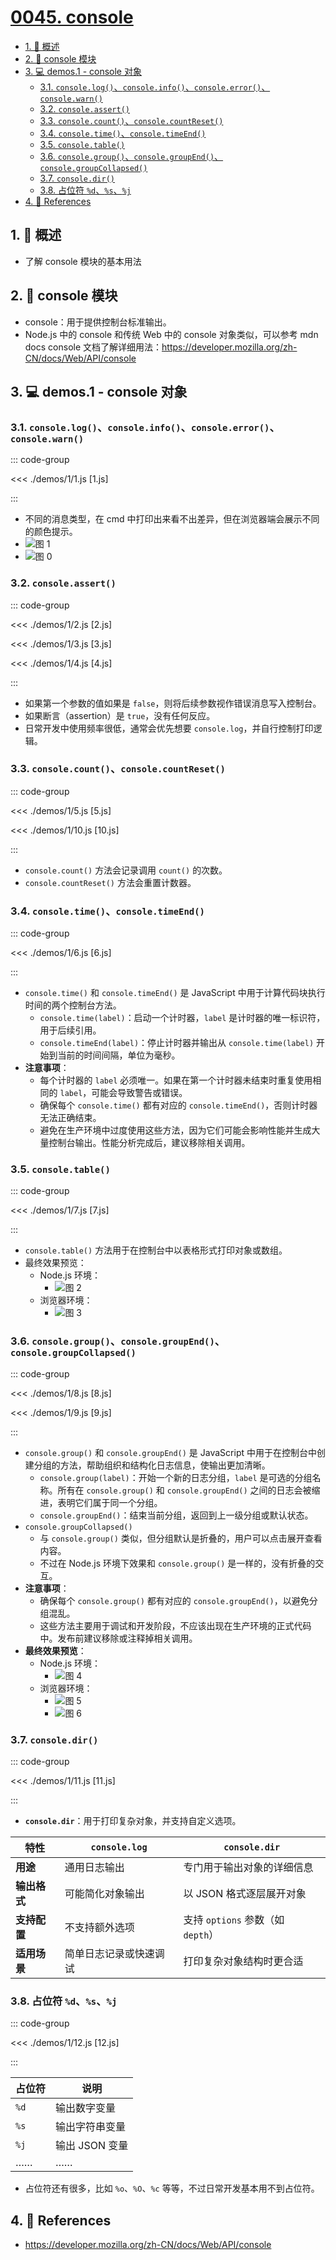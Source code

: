 # [0045. console](https://github.com/Tdahuyou/TNotes.nodejs/tree/main/notes/0045.%20console)

<!-- region:toc -->

- [1. 📝 概述](#1--概述)
- [2. 📒 console 模块](#2--console-模块)
- [3. 💻 demos.1 - console 对象](#3--demos1---console-对象)
  - [3.1. `console.log()`、`console.info()`、`console.error()`、`console.warn()`](#31-consolelogconsoleinfoconsoleerrorconsolewarn)
  - [3.2. `console.assert()`](#32-consoleassert)
  - [3.3. `console.count()`、`console.countReset()`](#33-consolecountconsolecountreset)
  - [3.4. `console.time()`、`console.timeEnd()`](#34-consoletimeconsoletimeend)
  - [3.5. `console.table()`](#35-consoletable)
  - [3.6. `console.group()`、`console.groupEnd()`、`console.groupCollapsed()`](#36-consolegroupconsolegroupendconsolegroupcollapsed)
  - [3.7. `console.dir()`](#37-consoledir)
  - [3.8. 占位符 `%d`、`%s`、`%j`](#38-占位符-dsj)
- [4. 🔗 References](#4--references)

<!-- endregion:toc -->

## 1. 📝 概述

- 了解 console 模块的基本用法

## 2. 📒 console 模块

- console：用于提供控制台标准输出。
- Node.js 中的 console 和传统 Web 中的 console 对象类似，可以参考 mdn docs console 文档了解详细用法：https://developer.mozilla.org/zh-CN/docs/Web/API/console

## 3. 💻 demos.1 - console 对象

### 3.1. `console.log()`、`console.info()`、`console.error()`、`console.warn()`

::: code-group

<<< ./demos/1/1.js [1.js]

:::

- 不同的消息类型，在 cmd 中打印出来看不出差异，但在浏览器端会展示不同的颜色提示。
- ![图 1](https://cdn.jsdelivr.net/gh/Tdahuyou/imgs@main/2025-04-06-13-37-13.png)
- ![图 0](https://cdn.jsdelivr.net/gh/Tdahuyou/imgs@main/2025-04-06-13-35-16.png)

### 3.2. `console.assert()`

::: code-group

<<< ./demos/1/2.js [2.js]

<<< ./demos/1/3.js [3.js]

<<< ./demos/1/4.js [4.js]

:::

- 如果第一个参数的值如果是 `false`，则将后续参数视作错误消息写入控制台。
- 如果断言（assertion）是 `true`，没有任何反应。
- 日常开发中使用频率很低，通常会优先想要 `console.log`，并自行控制打印逻辑。

### 3.3. `console.count()`、`console.countReset()`

::: code-group

<<< ./demos/1/5.js [5.js]

<<< ./demos/1/10.js [10.js]

:::

- `console.count()` 方法会记录调用 `count()` 的次数。
- `console.countReset()` 方法会重置计数器。

### 3.4. `console.time()`、`console.timeEnd()`

::: code-group

<<< ./demos/1/6.js [6.js]

:::

- `console.time()` 和 `console.timeEnd()` 是 JavaScript 中用于计算代码块执行时间的两个控制台方法。
  - `console.time(label)`：启动一个计时器，`label` 是计时器的唯一标识符，用于后续引用。
  - `console.timeEnd(label)`：停止计时器并输出从 `console.time(label)` 开始到当前的时间间隔，单位为毫秒。
- **注意事项**：
  - 每个计时器的 `label` 必须唯一。如果在第一个计时器未结束时重复使用相同的 `label`，可能会导致警告或错误。
  - 确保每个 `console.time()` 都有对应的 `console.timeEnd()`，否则计时器无法正确结束。
  - 避免在生产环境中过度使用这些方法，因为它们可能会影响性能并生成大量控制台输出。性能分析完成后，建议移除相关调用。

### 3.5. `console.table()`

::: code-group

<<< ./demos/1/7.js [7.js]

:::

- `console.table()` 方法用于在控制台中以表格形式打印对象或数组。
- 最终效果预览：
  - Node.js 环境：
    - ![图 2](https://cdn.jsdelivr.net/gh/Tdahuyou/imgs@main/2025-04-06-14-00-36.png)
  - 浏览器环境：
    - ![图 3](https://cdn.jsdelivr.net/gh/Tdahuyou/imgs@main/2025-04-06-14-00-47.png)

### 3.6. `console.group()`、`console.groupEnd()`、`console.groupCollapsed()`

::: code-group

<<< ./demos/1/8.js [8.js]

<<< ./demos/1/9.js [9.js]

:::

- `console.group()` 和 `console.groupEnd()` 是 JavaScript 中用于在控制台中创建分组的方法，帮助组织和结构化日志信息，使输出更加清晰。
  - `console.group(label)`：开始一个新的日志分组，`label` 是可选的分组名称。所有在 `console.group()` 和 `console.groupEnd()` 之间的日志会被缩进，表明它们属于同一个分组。
  - `console.groupEnd()`：结束当前分组，返回到上一级分组或默认状态。
- `console.groupCollapsed()`
  - 与 `console.group()` 类似，但分组默认是折叠的，用户可以点击展开查看内容。
  - 不过在 Node.js 环境下效果和 `console.group()` 是一样的，没有折叠的交互。
- **注意事项**：
  - 确保每个 `console.group()` 都有对应的 `console.groupEnd()`，以避免分组混乱。
  - 这些方法主要用于调试和开发阶段，不应该出现在生产环境的正式代码中。发布前建议移除或注释掉相关调用。
- **最终效果预览**：
  - Node.js 环境：
    - ![图 4](https://cdn.jsdelivr.net/gh/Tdahuyou/imgs@main/2025-04-06-14-05-29.png)
  - 浏览器环境：
    - ![图 5](https://cdn.jsdelivr.net/gh/Tdahuyou/imgs@main/2025-04-06-14-06-10.png)
    - ![图 6](https://cdn.jsdelivr.net/gh/Tdahuyou/imgs@main/2025-04-06-14-11-26.png)

### 3.7. `console.dir()`

::: code-group

<<< ./demos/1/11.js [11.js]

:::

- **`console.dir`**：用于打印复杂对象，并支持自定义选项。

| 特性         | `console.log`          | `console.dir`                     |
| ------------ | ---------------------- | --------------------------------- |
| **用途**     | 通用日志输出           | 专门用于输出对象的详细信息        |
| **输出格式** | 可能简化对象输出       | 以 JSON 格式逐层展开对象          |
| **支持配置** | 不支持额外选项         | 支持 `options` 参数（如 `depth`） |
| **适用场景** | 简单日志记录或快速调试 | 打印复杂对象结构时更合适          |

### 3.8. 占位符 `%d`、`%s`、`%j`

::: code-group

<<< ./demos/1/12.js [12.js]

:::

| 占位符 | 说明           |
| ------ | -------------- |
| `%d`   | 输出数字变量   |
| `%s`   | 输出字符串变量 |
| `%j`   | 输出 JSON 变量 |
| ……     | ……             |

- 占位符还有很多，比如 `%o`、`%O`、`%c` 等等，不过日常开发基本用不到占位符。

## 4. 🔗 References

- https://developer.mozilla.org/zh-CN/docs/Web/API/console
